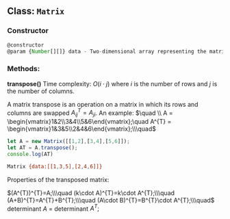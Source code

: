 ## Class: `Matrix`
### Constructor
```javascript
@constructor
@param {Number[][]} data - Two-dimensional array representing the matrix data.
```
### Methods:
**transpose()**
Time complexity: $O(i\cdot j)$ where $i$ is the number of rows and $j$ is the number of columns.

A matrix transpose is an operation on a matrix in which its rows and columns are swapped $A_{ij}^{T}=A_{ji}$. An example:
$\quad \\ A = \begin{vmatrix}1&2\\3&4\\5&6\end{vmatrix};\quad
A^{T} = \begin{vmatrix}1&3&5\\2&4&6\end{vmatrix};\\\quad$
```javascript
let A = new Matrix([[1,2],[3,4],[5,6]]);
let AT = A.transpose();
console.log(AT)
```
```bash
Matrix {data:[[1,3,5],[2,4,6]]}
```
Properties of the transposed matrix:

$(A^{T})^{T}=A;\\\quad
(k\cdot A)^{T}=k\cdot A^{T};\\\quad
(A+B)^{T}=A^{T}+B^{T};\\\quad
(A\cdot B)^{T}=B^{T}\cdot A^{T};\\\quad$
determinant  $A$ = determinant $A^{T};$
